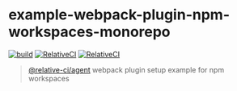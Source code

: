 # example-webpack-plugin-npm-workspaces-monorepo

[![build](https://github.com/relative-ci/example-webpack-plugin-npm-workspaces-monorepo/actions/workflows/ci.yaml/badge.svg)](https://github.com/relative-ci/example-webpack-plugin-npm-workspaces-monorepo/actions/workflows/ci.yaml)
[![RelativeCI](https://badges.relative-ci.com/badges/VRmHylcLdkOYP4nsSQY5?branch=main&style=flat)](https://app.relative-ci.com/projects/VRmHylcLdkOYP4nsSQY5)
[![RelativeCI](https://badges.relative-ci.com/badges/qsBTyWoumSSOUwdM3AZu?branch=main&style=flat)](https://app.relative-ci.com/projects/qsBTyWoumSSOUwdM3AZu)

> [@relative-ci/agent](https://github.com/relative-ci/agent) webpack plugin setup example for npm workspaces
